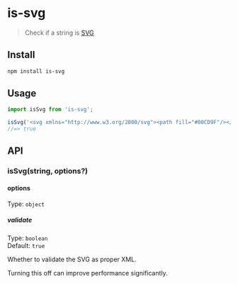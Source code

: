 # is-svg

> Check if a string is [SVG](https://en.wikipedia.org/wiki/Scalable_Vector_Graphics)

## Install

```sh
npm install is-svg
```

## Usage

```js
import isSvg from 'is-svg';

isSvg('<svg xmlns="http://www.w3.org/2000/svg"><path fill="#00CD9F"/></svg>');
//=> true
```

## API

### isSvg(string, options?)

#### options

Type: `object`

##### validate

Type: `boolean`\
Default: `true`

Whether to validate the SVG as proper XML.

Turning this off can improve performance significantly.
